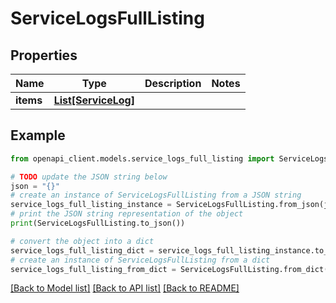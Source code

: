 # ServiceLogsFullListing


## Properties

Name | Type | Description | Notes
------------ | ------------- | ------------- | -------------
**items** | [**List[ServiceLog]**](ServiceLog.md) |  | 

## Example

```python
from openapi_client.models.service_logs_full_listing import ServiceLogsFullListing

# TODO update the JSON string below
json = "{}"
# create an instance of ServiceLogsFullListing from a JSON string
service_logs_full_listing_instance = ServiceLogsFullListing.from_json(json)
# print the JSON string representation of the object
print(ServiceLogsFullListing.to_json())

# convert the object into a dict
service_logs_full_listing_dict = service_logs_full_listing_instance.to_dict()
# create an instance of ServiceLogsFullListing from a dict
service_logs_full_listing_from_dict = ServiceLogsFullListing.from_dict(service_logs_full_listing_dict)
```
[[Back to Model list]](../README.md#documentation-for-models) [[Back to API list]](../README.md#documentation-for-api-endpoints) [[Back to README]](../README.md)


